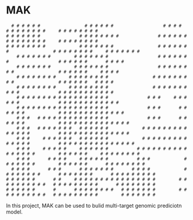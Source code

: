 # MAK



      # # # # # #                 # # # # # #                   # # # #                     # # # # # # # #     # # # # # # # #
    # # # # # # #               # # # # # # # #               # # # # # #                   # # # # # # # #     # # # # # # # #
    # # # # # # # #             # # # # # # #                 # # # # # # #                 # # # # # # # #     # # # # # # #
        # # # # # # #         # # # # # # #                   # # # # # # #                   # # # # # #       # # # #
        # # # # # # #         # # # # # # #                   # # # # # # # #                 # # # # # #     # # # #
        # # # # # # # #     # # # # # # # #                 # # # # # # # # #                 # # # # # #   # # # #
        # # # # # # # #     # # # # # # # #                 # # # # # # # # # #               # # # # # # # # # # #
        # # # # # # # # # # # # # # # # # #               # # #     # # # # # #               # # # # # # # # # # # #
        # # # # # # # # # # # # # # # # # #               # # #       # # # # # #             # # # # # # # # # # # # #
        # # #   # # # # # # # # # # # # # #               # # #       # # # # # #             # # # # # # # # # # # # # #
        # # #   # # # # # # #   # # # # # #             # # # # # # # # # # # # # #           # # # # # # # # # # # # # #
        # # #     # # # # # #   # # # # # #             # # # # # # # # # # # # # #           # # # # # # # # # # # # # # #
        # # #     # # # # #     # # # # # #           # # # # # # # # # # # # # # # #         # # # # # #     # # # # # # # #
        # # #       # # # #     # # # # # #           # # #             # # # # # # #         # # # # # #       # # # # # # # #
      # # # #       # # #       # # # # # # #       # # # #             # # # # # # # #       # # # # # # #       # # # # # # # # #
    # # # # # #       # #     # # # # # # # # # # # # # # # #         # # # # # # # # # #   # # # # # # # # #       # # # # # # # #
    # # # # # #       #       # # # # # # # #   # # # # # # #         # # # # # # # # # #   # # # # # # # # #         # # # # # # #


In this project, MAK can be used to bulid multi-target genomic prediciotn model. 
